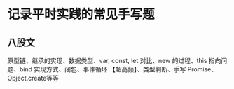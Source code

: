 # 记录平时实践的常见手写题
## 八股文
原型链、继承的实现、数据类型、var, const, let 对比、new 的过程、this 指向问题、bind 实现方式、闭包、事件循环 【超高频】、类型判断、手写 Promise、Object.create等等
